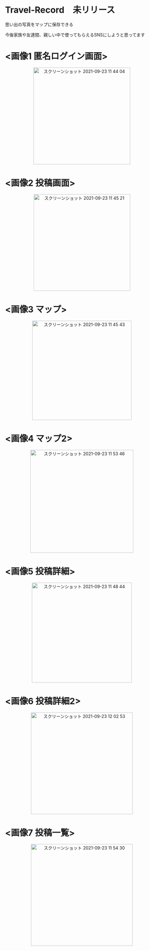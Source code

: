 # Travel-Record　未リリース
思い出の写真をマップに保存できる

今後家族や友達間、親しい中で使ってもらえるSNSにしようと思ってます

# <画像1 匿名ログイン画面>


<div align="center">
  <img width="318" alt="スクリーンショット 2021-09-23 11 44 04" src="https://user-images.githubusercontent.com/67153136/134448625-3603bb3c-0eea-4349-92a8-bd9414e8c0bb.png">
</div>

# <画像2 投稿画面>


<div align="center">
<img width="317" alt="スクリーンショット 2021-09-23 11 45 21" src="https://user-images.githubusercontent.com/67153136/134448696-55377ec3-048a-423a-b432-add766724324.png">
</div>

# <画像3 マップ>


<div align="center">
<img width="326" alt="スクリーンショット 2021-09-23 11 45 43" src="https://user-images.githubusercontent.com/67153136/134448834-61a865a7-6929-4689-9251-f20750cf3501.png">
</div>

# <画像4 マップ2>


<div align="center">
<img width="338" alt="スクリーンショット 2021-09-23 11 53 46" src="https://user-images.githubusercontent.com/67153136/134448837-df393293-b84a-4801-9c33-ccf4b173b402.png">
  </div>
  
# <画像5 投稿詳細>


<div align="center">
<img width="328" alt="スクリーンショット 2021-09-23 11 48 44" src="https://user-images.githubusercontent.com/67153136/134448894-224b8650-e3e3-4610-9b8c-b5300c19ed5c.png">
</div>

# <画像6 投稿詳細2>


<div align="center">
<img width="334" alt="スクリーンショット 2021-09-23 12 02 53" src="https://user-images.githubusercontent.com/67153136/134449012-6e1ab342-e1da-4bb7-b233-601c1b5c9a1d.png">
</div>


# <画像7 投稿一覧>

<div align="center">
<img width="334" alt="スクリーンショット 2021-09-23 11 54 30" src="https://user-images.githubusercontent.com/67153136/134449542-94888b8c-7549-4a2e-9139-babd59ee8372.png">
</div>







